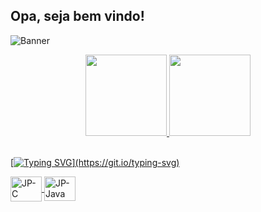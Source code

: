 ## Opa, seja bem vindo!

![Banner](https://res.cloudinary.com/superfolio/image/upload/v1620689979/68747470733a2f2f692e70696e696d672e636f6d2f6f726967696e616c732f63362f33332f63322f63363333633230656465383266306530636564376435373064626533613166332e676966_yjuh2s.gif)

<div align="center">
  <a href="https://github.com/J0aoPaulo">
  <img height="130em" src="https://github-readme-stats.vercel.app/api?username=J0aoPaulo&show_icons=true&theme=midnight-purple&include_all_commits=true&count_private=true"/>
  <img height="130em" src="https://github-readme-stats.vercel.app/api/top-langs/?username=J0aoPaulo&layout=compact&langs_count=7&theme=midnight-purple"/>
</div>

</div>
<div style="display: inline_block"><br>
  
   [![Typing SVG](https://readme-typing-svg.herokuapp.com/?color=yellow-green&size=28&center=true&vCenter=true&width=460&lines=Front-end+dev+em+progesso.;)](https://git.io/typing-svg)
  
  <img align="center" alt="JP-C" height="40" width="50" src="https://cdn.jsdelivr.net/gh/devicons/devicon/icons/c/c-line.svg">
  <img align="center" alt="JP-Java" height="39" width="50" src="https://cdn.jsdelivr.net/gh/devicons/devicon/icons/java/java-original.svg">
</div>
